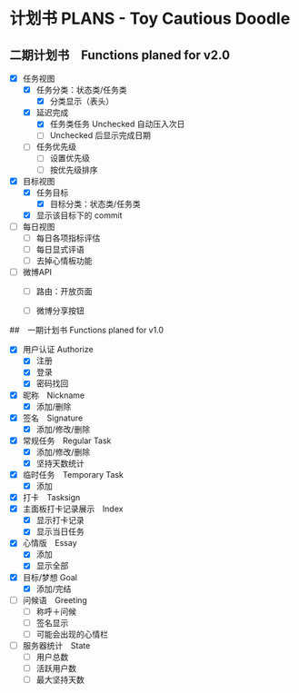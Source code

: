 # 计划书 PLANS - Toy Cautious Doodle

## 二期计划书　Functions planed for v2.0

* [x] 任务视图
  * [x] 任务分类：状态类/任务类
    * [x] 分类显示（表头）
  * [x] 延迟完成
    * [x] 任务类任务 Unchecked 自动压入次日
    * [ ] Unchecked 后显示完成日期
  * [ ] 任务优先级
    * [ ] 设置优先级
    * [ ] 按优先级排序
* [x] 目标视图
  * [x] 任务目标
    * [x] 目标分类：状态类/任务类
  * [x] 显示该目标下的 commit
* [ ] 每日视图
  * [ ] 每日各项指标评估
  * [ ] 每日显式评语
  * [ ] 去掉心情板功能
* [ ] 微博API
  * [ ] 路由：开放页面
  * [ ] 微博分享按钮


##　一期计划书 Functions planed for v1.0

* [x] 用户认证 Authorize
  * [x] 注册
  * [x] 登录
  * [x] 密码找回
* [x] 昵称　Nickname
  * [x] 添加/删除
* [x] 签名　Signature
  * [x] 添加/修改/删除
* [x] 常规任务　Regular Task
  * [x] 添加/修改/删除
  * [x] 坚持天数统计
* [x] 临时任务　Temporary Task
  * [x] 添加
* [x] 打卡　Tasksign
* [x] 主面板打卡记录展示　Index
  * [x] 显示打卡记录
  * [x] 显示当日任务
* [x] 心情版　Essay
  * [x] 添加
  * [x] 显示全部
* [x] 目标/梦想 Goal
  * [x] 添加/完结
* [ ] 问候语　Greeting
  * [ ] 称呼＋问候
  * [ ] 签名显示
  * [ ] 可能会出现的心情栏
* [ ] 服务器统计　State
  * [ ] 用户总数
  * [ ] 活跃用户数
  * [ ] 最大坚持天数